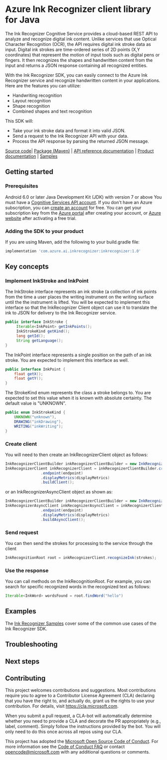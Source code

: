 # Azure Ink Recognizer client library for Java

The Ink Recognizer Cognitive Service provides a cloud-based REST API to analyze and recognize digital ink content. Unlike services that use Optical Character Recognition (OCR), the API requires digital ink stroke data as input. Digital ink strokes are time-ordered series of 2D points (X,Y coordinates) that represent the motion of input tools such as digital pens or fingers. It then recognizes the shapes and handwritten content from the input and returns a JSON response containing all recognized entities.

With the Ink Recognizer SDK, you can easily connect to the Azure Ink Recognizer service and recognize handwritten content in your applications. Here are the features you can utilize:

* Handwriting recognition
* Layout recognition
* Shape recognition
* Combined shapes and text recognition

This SDK will:

* Take your ink stroke data and format it into valid JSON.
* Send a request to the Ink Recognizer API with your data.
* Process the API response by parsing the returned JSON message.

[Source code][source_code]| [Package (Maven)][maven] | [API reference documentation][ref_inkrecognizer_sdk] | [Product documentation][inkrecognizer_docs] | [Samples][samples]

## Getting started

### Prerequisites

Android 6.0 or later
Java Development Kit (JDK) with version 7 or above
You must have a [Cognitive Services API account][cog_serv_acc]. If you don't have an Azure subscription, you can [create an account][create_acc] for free. You can get your subscription key from the [Azure portal][az_portal] after creating your account, or [Azure website][az_web] after activating a free trial.

### Adding the SDK to your product

If you are using Maven, add the following to your build.gradle file:

```gradle
implementation 'com.azure.ai.inkrecognizer:inkrecognizer:1.0'
```

## Key concepts

### Implement InkStroke and InkPoint

The InkStroke interface represents an ink stroke (a collection of ink points from the time a user places the writing instrument on the writing surface until the the instrument is lifted. You will be expected to implement this interface so that the InkRecognizer Client object can use it to translate the ink to JSON for delivery to the Ink Recognizer service.

```Java
public interface InkStroke {
     Iterable<InkPoint> getInkPoints();
     InkStrokeKind getKind();
     long getId();
     String getLanguage();
} 
```

The InkPoint interface represents a single position on the path of an ink stroke. You are expected to implement this interface as well.

```Java
public interface InkPoint {
    float getX();
    float getY();
}
```

The StrokeKind enum represents the class a stroke belongs to. You are expected to set this value when it is known with absolute certainty. The default value is "UNKNOWN".

```Java
public enum InkStrokeKind {
    UNKNOWN("unknown"),
    DRAWING("inkDrawing"),
    WRITING("inkWriting");
}
```

### Create client

You will need to then create an InkRecognizerClient object as follows:

```Java
InkRecognizerClientBuilder inkRecognizerClientBuilder = new InkRecognizerClientBuilder();
InkRecognizerClient inkRecognizerClient = inkRecognizerClientBuilder.credentials(credential)
                .endpoint(endpoint)
                .displayMetrics(displayMetrics)
                .buildClient();
```

or an InkRecognizerAsyncClient object as shown as:

```Java
InkRecognizerClientBuilder inkRecognizerClientBuilder = new InkRecognizerClientBuilder();
InkRecognizerAsyncClient inkRecognizerAsyncClient = inkRecognizerClientBuilder.credentials(credential)
                .endpoint(endpoint)
                .displayMetrics(displayMetrics)
                .buildAsyncClient();
```

### Send request

You can then send the strokes for processing to the service through the client

```Java
InkRecognitionRoot root = inkRecognizerClient.recognizeInk(strokes);
```

### Use the response

You can call methods on the InkRecognitionRoot. For example, you can search for specific recognized words in the recognized text as follows:

```Java
Iterable<InkWord> wordsFound = root.findWord("hello")
```

## Examples

The [Ink Recognizer Samples][samples] cover some of the common use cases of the Ink Recognizer SDK.

## Troubleshooting

## Next steps

## Contributing

This project welcomes contributions and suggestions.  Most contributions require you to agree to a
Contributor License Agreement (CLA) declaring that you have the right to, and actually do, grant us
the rights to use your contribution. For details, visit https://cla.microsoft.com.

When you submit a pull request, a CLA-bot will automatically determine whether you need to provide
a CLA and decorate the PR appropriately (e.g., label, comment). Simply follow the instructions
provided by the bot. You will only need to do this once across all repos using our CLA.

This project has adopted the [Microsoft Open Source Code of Conduct](https://opensource.microsoft.com/codeofconduct/).
For more information see the [Code of Conduct FAQ](https://opensource.microsoft.com/codeofconduct/faq/) or
contact [opencode@microsoft.com](mailto:opencode@microsoft.com) with any additional questions or comments.

<!-- LINKS -->
[az_portal]: https://docs.microsoft.com/en-us/azure/cognitive-services/cognitive-services-apis-create-account#get-the-keys-for-your-resource
[az_web]: https://azure.microsoft.com/try/cognitive-services/my-apis
[cog_serv_acc]: https://docs.microsoft.com/en-us/azure/cognitive-services/cognitive-services-apis-create-account
[create_acc]: https://azure.microsoft.com/try/cognitive-services/
[inkrecognizer_docs]: https://docs.microsoft.com/en-us/azure/cognitive-services/ink-recognizer/
[maven]: https://
[ref_inkrecognizer_sdk]: https://docs.microsoft.com/en-us/rest/api/cognitiveservices/inkrecognizer/inkrecognizer
[samples]: https://
[source_code]: https://
